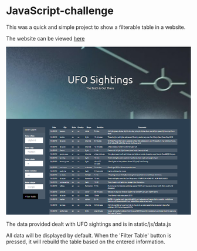 # JavaScript-challenge
 
This was a quick and simple project to show a filterable table in a website.

The website can be viewed [here](psychicesp.github.io/JavaScript-challenge)

![website screenshot](/static/images/screenshot.PNG)

The data provided dealt with UFO sightings and is in static/js/data.js

All data will be displayed by default.  When the 'Filter Table' button is pressed, it will rebuild the table based on the entered information.
